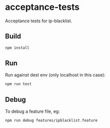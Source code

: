 # acceptance-tests

Acceptance tests for ip-blacklist.

## Build

```sh
npm install
```

## Run

Run against dest env (only localhost in this case):

```sh
npm run test
```

## Debug

To debug a feature file, eg:

```sh
npm run debug features/ipblacklist.feature
```
